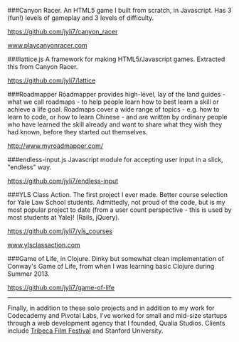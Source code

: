 ###Canyon Racer.
An HTML5 game I built from scratch, in Javascript. Has 3 (fun!) levels of gameplay and 3 levels of difficulty.

https://github.com/jyli7/canyon_racer

www.playcanyonracer.com

###lattice.js
A framework for making HTML5/Javascript games. Extracted this from Canyon Racer.

https://github.com/jyli7/lattice

###Roadmapper
Roadmapper provides high-level, lay of the land guides - what we call roadmaps - to help people learn how to best learn a skill or achieve a life goal. Roadmaps cover a wide range of topics - e.g. how to learn to code, or how to learn Chinese - and are written by ordinary people who have learned the skill already and want to share what they wish they had known, before they started out themselves. 

http://www.myroadmapper.com/

###endless-input.js
Javascript module for accepting user input in a slick, "endless" way.

https://github.com/jyli7/endless-input

###YLS Class Action.
The first project I ever made. Better course selection for Yale Law School students. Admittedly, not proud of the code, but is my most popular project to date (from a user count perspective - this is used by most students at Yale)! (Rails, jQuery).

https://github.com/jyli7/yls_courses

www.ylsclassaction.com

###Game of Life, in Clojure.
Dinky but somewhat clean implementation of Conway's Game of Life, from when I was learning basic Clojure during Summer 2013.

https://github.com/jyli7/game-of-life

---
Finally, in addition to these solo projects and in addition to my work for Codecademy and Pivotal Labs, I've worked for small and mid-size startups through a web development agency that I founded, Qualia Studios. Clients include [Tribeca Film Festival](http://www.tribecafilm.com) and Stanford University.
